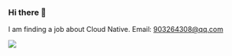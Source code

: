 ### Hi there 👋
I am finding a job about Cloud Native.
Email: 903264308@qq.com


![](https://github-readme-stats.vercel.app/api?username=ruquanzhao)
<!--
**ruquanzhao/ruquanzhao** is a ✨ _special_ ✨ repository because its `README.md` (this file) appears on your GitHub profile.

Here are some ideas to get you started:

- 🔭 I’m currently working on ...
- 🌱 I’m currently learning ...
- 👯 I’m looking to collaborate on ...
- 🤔 I’m looking for help with ...
- 💬 Ask me about ...
- 📫 How to reach me: ...
- 😄 Pronouns: ...
- ⚡ Fun fact: ...
-->
